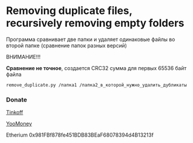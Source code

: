 # Removing duplicate files, recursively removing empty folders
Программа сравнивает две папки и удаляет одинаковые файлы во второй папке (сравнение папок разных версий)

ВНИМАНИЕ!!! 

**Сравнение не точное**, создается CRC32 сумма для первых 65536 байт файла

```
remove_duplicate.py /папка1 /папка2_в_которой_нужно_удалить_дубликаты
```

### Donate
[Tinkoff](https://www.tinkoff.ru/rm/fadeeva.valeriya96/9bLRi79066)

[YooMoney](https://yoomoney.ru/to/4100115921160758)

Etherium 0x981FBf878fe451BDB83BEaF68078394d4B13213f
